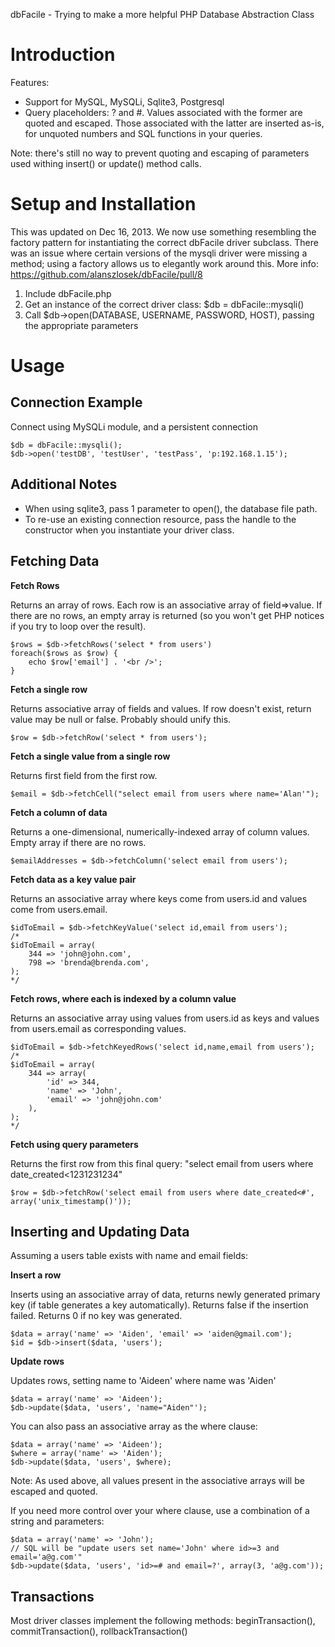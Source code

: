 dbFacile - Trying to make a more helpful PHP Database Abstraction Class

Introduction
====

Features:

* Support for MySQL, MySQLi, Sqlite3, Postgresql
* Query placeholders: ? and #. Values associated with the former are quoted and escaped. Those associated with the latter are inserted as-is, for unquoted numbers and SQL functions in your queries.

Note: there's still no way to prevent quoting and escaping of parameters used withing insert() or update() method calls.

Setup and Installation
====

This was updated on Dec 16, 2013. We now use something resembling the factory pattern for instantiating the correct dbFacile driver subclass. There was an issue where certain versions of the mysqli driver were missing a method; using a factory allows us to elegantly work around this. More info: https://github.com/alanszlosek/dbFacile/pull/8

1. Include dbFacile.php
2. Get an instance of the correct driver class: $db = dbFacile::mysqli()
3. Call $db->open(DATABASE, USERNAME, PASSWORD, HOST), passing the appropriate parameters

Usage
====

Connection Example
----

Connect using MySQLi module, and a persistent connection

    $db = dbFacile::mysqli();
    $db->open('testDB', 'testUser', 'testPass', 'p:192.168.1.15');
		
Additional Notes
----

* When using sqlite3, pass 1 parameter to open(), the database file path.
* To re-use an existing connection resource, pass the handle to the constructor when you instantiate your driver class.

Fetching Data
----

**Fetch Rows**

Returns an array of rows. Each row is an associative array of field=>value. If there are no rows, an empty array is returned (so you won't get PHP notices if you try to loop over the result).

    $rows = $db->fetchRows('select * from users')
    foreach($rows as $row) {
        echo $row['email'] . '<br />';
    }

**Fetch a single row**

Returns associative array of fields and values. If row doesn't exist, return value may be null or false. Probably should unify this.

    $row = $db->fetchRow('select * from users');

**Fetch a single value from a single row**

Returns first field from the first row.

    $email = $db->fetchCell("select email from users where name='Alan'");

**Fetch a column of data**

Returns a one-dimensional, numerically-indexed array of column values. Empty array if there are no rows.

    $emailAddresses = $db->fetchColumn('select email from users');

**Fetch data as a key value pair**

Returns an associative array where keys come from users.id and values come from users.email.

    $idToEmail = $db->fetchKeyValue('select id,email from users');
    /*
    $idToEmail = array(
        344 => 'john@john.com',
        798 => 'brenda@brenda.com',
    );
    */

**Fetch rows, where each is indexed by a column value**

Returns an associative array using values from users.id as keys and values from users.email as corresponding values.

    $idToEmail = $db->fetchKeyedRows('select id,name,email from users');
    /*
    $idToEmail = array(
        344 => array(
            'id' => 344,
            'name' => 'John',
            'email' => 'john@john.com'
        ),
    );
    */

**Fetch using query parameters**

Returns the first row from this final query: "select email from users where date_created<1231231234"

    $row = $db->fetchRow('select email from users where date_created<#', array('unix_timestamp()'));

Inserting and Updating Data
----

Assuming a users table exists with name and email fields:

**Insert a row**

Inserts using an associative array of data, returns newly generated primary key (if table generates a key automatically).
Returns false if the insertion failed.
Returns 0 if no key was generated.

    $data = array('name' => 'Aiden', 'email' => 'aiden@gmail.com');
    $id = $db->insert($data, 'users');

**Update rows**

Updates rows, setting name to 'Aideen' where name was 'Aiden'

    $data = array('name' => 'Aideen');
    $db->update($data, 'users', 'name="Aiden"');

You can also pass an associative array as the where clause:

    $data = array('name' => 'Aideen');
    $where = array('name' => 'Aiden');
    $db->update($data, 'users', $where);

Note: As used above, all values present in the associative arrays will be escaped and quoted.

If you need more control over your where clause, use a combination of a string and parameters:

    $data = array('name' => 'John');
    // SQL will be "update users set name='John' where id>=3 and email='a@g.com'"
    $db->update($data, 'users', 'id>=# and email=?', array(3, 'a@g.com'));

Transactions
----
	
Most driver classes implement the following methods: beginTransaction(), commitTransaction(), rollbackTransaction()
